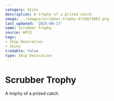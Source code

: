 ```yaml
---
category: Skins
description: A trophy of a prized catch.
image: ../images/scrubber-trophy-47cb673863.png
last_updated: '2025-09-17'
name: Scrubber Trophy
source: WFCD
tags:
- Ship Decoration
- Skins
tradable: false
type: Ship Decoration
---
```


# Scrubber Trophy

A trophy of a prized catch.

